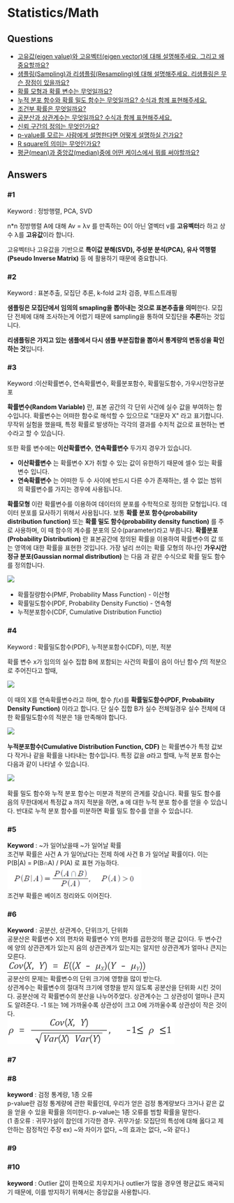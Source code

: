 # Statistics/Math

## Questions

- [고유값(eigen value)와 고유벡터(eigen vector)에 대해 설명해주세요. 그리고 왜 중요할까요?](#1)
- [샘플링(Sampling)과 리샘플링(Resampling)에 대해 설명해주세요. 리샘플링은 무슨 장점이 있을까요?](#2)
- [확률 모형과 확률 변수는 무엇일까요?](#3)
- [누적 분포 함수와 확률 밀도 함수는 무엇일까요? 수식과 함께 표현해주세요.](#4)
- [조건부 확률은 무엇일까요?](#5)
- [공분산과 상관계수는 무엇일까요? 수식과 함께 표현해주세요.](#6)
- [신뢰 구간의 정의는 무엇인가요?](#7)
- [p-value를 모르는 사람에게 설명한다면 어떻게 설명하실 건가요?](#8)
- [R square의 의미는 무엇인가요?](#9)
- [평균(mean)과 중앙값(median)중에 어떤 케이스에서 뭐를 써야할까요?](#10)

## Answers

### #1

Keyword : 정방행렬, PCA, SVD

n\*n 정방행렬 A에 대해 Av = λv 를 만족하는 0이 아닌 열벡터 v를 **고유벡터**라 하고 상수 λ를 **고유값**이라 합니다.

고유벡터나 고유값을 기반으로 **특이값 분해(SVD), 주성분 분석(PCA), 유사 역행렬(Pseudo Inverse Matrix)** 등 에 활용하기 때문에 중요합니다.

### #2

Keyword : 표본추출, 모집단 추론, k-fold 교차 검증, 부트스트래핑

**샘플링은 모집단에서 임의의 smapling을 뽑아내는 것으로 표본추출을 의미**한다. 모집단 전체에 대해 조사하는게 어렵기 때문에 sampling을 통하여 모집단을 **추론**하는 것입니다.

**리샘플링은 가지고 있는 샘플에서 다시 샘플 부분집합을 뽑아서 통계량의 변동성을 확인하는 것**입니다.

### #3

Keyword :이산확률변수, 연속확률변수, 확률분포함수, 확률밀도함수, 가우시안정규분포

**확률변수(Random Variable)** 란, 표본 공간의 각 단위 사건에 실수 값을 부여하는 함수입니다. 확률변수는 어떠한 함수로 해석할 수 있으므로 "대문자 X" 라고 표기합니다. 무작위 실험을 했을때, 특정 확률로 발생하는 각각의 결과를 수치적 겂으로 표현하는 변수라고 할 수 있습니다.

또한 확률 변수에는 **이산확률변수**, **연속확률변수** 두가지 경우가 있습니다.

- **이산확률변수** 는 확률변수 X가 취할 수 있는 값이 유한하기 때문에 셀수 있는 확률 변수 입니다.
- **연속확률변수** 는 어떠한 두 수 사이에 반드시 다른 수가 존재하는, 셀 수 없는 범위의 확률변수를 가지는 경우에 사용됩니다.

**확률모형** 이란 확률변수를 이용하여 데이터의 분포를 수학적으로 정의한 모형입니다. 데이터 분포를 묘사하기 위해서 사용됩니다. 보통 **확률 분포 함수(probability distribution function)** 또는 **확률 밀도 함수(probability density function)** 를 주로 사용하며, 이 때 함수의 계수를 분포의 모수(parameter)라고 부릅니다. **확률분포(Probability Distribution)** 란 표본공간에 정의된 확률을 이용하여 확률변수의 값 또는 영역에 대한 확률을 표현한 것입니다. 가장 널리 쓰이는 확률 모형의 하나인 **가우시안 정규 분포(Gaussian normal distribution)** 는 다음 과 같은 수식으로 확률 밀도 함수를 정의합니다.

![](https://i.imgur.com/BSBXN3y.png)

- 확률질량함수(PMF, Probability Mass Function) - 이산형
- 확률밀도함수(PDF, Probability Density Functio) - 연속형
- 누적분포함수(CDF, Cumulative Distribution Functio)

### #4

Keyword : 확률밀도함수(PDF), 누적분포함수(CDF), 미분, 적분

확률 변수 x가 임의의 실수 집합 B에 포함되는 사건의 확률이 음이 아닌 함수 $f$의 적분으로 주어진다고 할때,

![](https://i.imgur.com/AO6i6Sy.png)

이 때의 X를 연속확률변수라고 하며, 함수 $f(x)$를 **확률밀도함수(PDF, Probability Density Function)** 이라고 합니다. 단 실수 집합 B가 실수 전체일경우 실수 전체에 대한 확률밀도함수의 적분은 1을 만족해야 합니다.

![](https://i.imgur.com/vY6Abm1.png)

**누적분포함수(Cumulative Distribution Function, CDF)** 는 확률변수가 특정 값보다 작거나 같을 확률을 나타내는 함수입니다. 특정 값을 $a$라고 할때, 누적 분포 함수는 다음과 같이 나타낼 수 있습니다.

![](https://i.imgur.com/gRG5l05.png)

확률 밀도 함수와 누적 분포 함수는 미분과 적분의 관계를 갖습니다. 확률 밀도 함수를 음의 무한대에서 특정값 a 까지 적분을 하면, a 에 대한 누적 분포 함수를 얻을 수 있습니다. 반대로 누적 분포 함수를 미분하면 확률 밀도 함수를 얻을 수 있습니다.

### #5

**Keyword** : ~가 일어났을때 ~가 일어날 확률  
조건부 확률은 사건 A 가 일어났다는 전제 하에 사건 B 가 일어날 확률이다. 이는 P(B|A) = P(B∩A) / P(A) 로 표현 가능하다.  
![](./images/2021-09-30-12-10-06.png)  
조건부 확률은 베이즈 정리와도 이어진다.

### #6

**Keyword** : 공분산, 상관계수, 단위크기, 단위화  
공분산은 확률변수 X의 편차와 확률변수 Y의 편차를 곱한것의 평균 값이다. 두 변수간에 양의 상관관계가 있는지 음의 상관관계가 있는지는 알지만 상관관계가 얼마나 큰지는 모른다.  
![](./images/2021-09-30-13-18-01.png)  
공분산의 문제는 확률변수의 단위 크기에 영향을 많이 받는다.  
상관계수는 확률변수의 절대적 크기에 영향을 받지 않도록 공분산을 단위화 시킨 것이다. 공분산에 각 확률변수의 분산을 나누어주었다. 상관계수는 그 상관성이 얼마나 큰지도 알려준다. -1 또는 1에 가까울수록 상관성이 크고 0에 가까울수록 상관성이 작은 것이다.  
![](./images/2021-09-30-13-24-35.png)

### #7

### #8

**keyword** : 검정 통계량, 1종 오류  
p-value란 검정 통계량에 관한 확률인데, 우리가 얻은 검정 통계량보다 크거나 같은 값을 얻을 수 있을 확률을 의미한다. p-value는 1종 오류를 범할 확률을 말한다.  
(1 종오류 : 귀무가설이 참인데 기각한 경우. 귀무가설: 모집단의 특성에 대해 옳다고 제안하는 잠정적인 주장 ex) ~와 차이가 없다, ~의 효과는 없다, ~와 같다.)

### #9

### #10

**keyword** : Outlier
값이 한쪽으로 치우치거나 outlier가 많을 경우엔 평균값도 왜곡되기 때문에, 이를 방지하기 위해서는 중앙값을 사용합니다.
